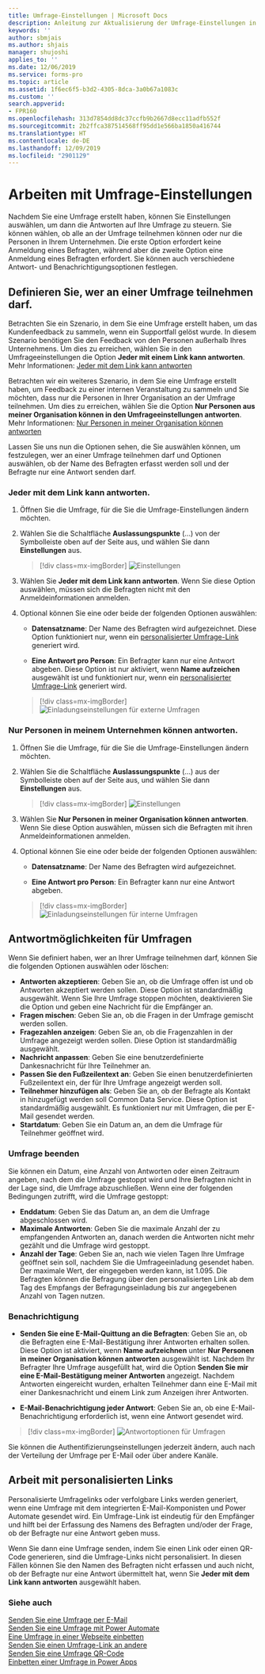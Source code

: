 ```yaml
---
title: Umfrage-Einstellungen | Microsoft Docs
description: Anleitung zur Aktualisierung der Umfrage-Einstellungen in Microsoft Forms Pro.
keywords: ''
author: sbmjais
ms.author: shjais
manager: shujoshi
applies_to: ''
ms.date: 12/06/2019
ms.service: forms-pro
ms.topic: article
ms.assetid: 1f6ec6f5-b3d2-4305-8dca-3a0b67a1083c
ms.custom: ''
search.appverid:
- FPR160
ms.openlocfilehash: 313d7854dd8dc37ccfb9b2667d8ecc11adfb552f
ms.sourcegitcommit: 2b2ffca387514568ff95dd1e566ba1850a416744
ms.translationtype: HT
ms.contentlocale: de-DE
ms.lasthandoff: 12/09/2019
ms.locfileid: "2901129"
---
```

# <a name="work-with-survey-settings"></a>Arbeiten mit Umfrage-Einstellungen

Nachdem Sie eine Umfrage erstellt haben, können Sie Einstellungen auswählen, um dann die Antworten auf Ihre Umfrage zu steuern. Sie können wählen, ob alle an der Umfrage teilnehmen können oder nur die Personen in Ihrem Unternehmen. Die erste Option erfordert keine Anmeldung eines Befragten, während aber die zweite Option eine Anmeldung eines Befragten erfordert. Sie können auch verschiedene Antwort- und Benachrichtigungsoptionen festlegen.

## <a name="define-who-can-respond-to-a-survey"></a>Definieren Sie, wer an einer Umfrage teilnehmen darf.

Betrachten Sie ein Szenario, in dem Sie eine Umfrage erstellt haben, um das Kundenfeedback zu sammeln, wenn ein Supportfall gelöst wurde. In diesem Szenario benötigen Sie den Feedback von den Personen außerhalb Ihres Unternehmens. Um dies zu erreichen, wählen Sie in den Umfrageeinstellungen die Option **Jeder mit einem Link kann antworten**. Mehr Informationen: [Jeder mit dem Link kann antworten](#anyone-with-the-link-can-respond)

Betrachten wir ein weiteres Szenario, in dem Sie eine Umfrage erstellt haben, um Feedback zu einer internen Veranstaltung zu sammeln und Sie möchten, dass nur die Personen in Ihrer Organisation an der Umfrage teilnehmen. Um dies zu erreichen, wählen Sie die Option **Nur Personen aus meiner Organisation können in den Umfrageeinstellungen antworten**. Mehr Informationen: [Nur Personen in meiner Organisation können antworten](#only-people-in-my-organization-can-respond)

Lassen Sie uns nun die Optionen sehen, die Sie auswählen können, um festzulegen, wer an einer Umfrage teilnehmen darf und Optionen auswählen, ob der Name des Befragten erfasst werden soll und der Befragte nur eine Antwort senden darf.

### <a name="anyone-with-the-link-can-respond"></a>Jeder mit dem Link kann antworten.

1. Öffnen Sie die Umfrage, für die Sie die Umfrage-Einstellungen ändern möchten.

2. Wählen Sie die Schaltfläche **Auslassungspunkte** (...) von der Symbolleiste oben auf der Seite aus, und wählen Sie dann **Einstellungen** aus.

    > [!div class=mx-imgBorder]
    > ![Einstellungen](media/settings-icon.png "Einstellungen")

3. Wählen Sie **Jeder mit dem Link kann antworten**. Wenn Sie diese Option auswählen, müssen sich die Befragten nicht mit den Anmeldeinformationen anmelden.

4. Optional können Sie eine oder beide der folgenden Optionen auswählen:

    - **Datensatzname**: Der Name des Befragten wird aufgezeichnet. Diese Option funktioniert nur, wenn ein [personalisierter Umfrage-Link](#work-with-personalized-links) generiert wird.

    - **Eine Antwort pro Person**: Ein Befragter kann nur eine Antwort abgeben. Diese Option ist nur aktiviert, wenn **Name aufzeichen** ausgewählt ist und funktioniert nur, wenn ein [personalisierter Umfrage-Link](#work-with-personalized-links) generiert wird.
    
    > [!div class=mx-imgBorder]
    > ![Einladungseinstellungen für externe Umfragen](media/invite-settings-external.png "Einladungseinstellungen für externe Umfragen")

### <a name="only-people-in-my-organization-can-respond"></a>Nur Personen in meinem Unternehmen können antworten.

1. Öffnen Sie die Umfrage, für die Sie die Umfrage-Einstellungen ändern möchten.

2. Wählen Sie die Schaltfläche **Auslassungspunkte** (...) aus der Symbolleiste oben auf der Seite aus, und wählen Sie dann **Einstellungen** aus.

    > [!div class=mx-imgBorder]
    > ![Einstellungen](media/settings-icon.png "Einstellungen")

3. Wählen Sie **Nur Personen in meiner Organisation können antworten**. Wenn Sie diese Option auswählen, müssen sich die Befragten mit ihren Anmeldeinformationen anmelden.

4. Optional können Sie eine oder beide der folgenden Optionen auswählen:

    - **Datensatzname**: Der Name des Befragten wird aufgezeichnet.

    - **Eine Antwort pro Person**: Ein Befragter kann nur eine Antwort abgeben.
    
    > [!div class=mx-imgBorder]
    > ![Einladungseinstellungen für interne Umfragen](media/invite-settings-internal.png "Einladungseinstellungen für interne Umfragen")

## <a name="survey-response-options"></a>Antwortmöglichkeiten für Umfragen

Wenn Sie definiert haben, wer an Ihrer Umfrage teilnehmen darf, können Sie die folgenden Optionen auswählen oder löschen:

- **Antworten akzeptieren**: Geben Sie an, ob die Umfrage offen ist und ob Antworten akzeptiert werden sollen. Diese Option ist standardmäßig ausgewählt. Wenn Sie Ihre Umfrage stoppen möchten, deaktivieren Sie die Option und geben eine Nachricht für die Empfänger an.
- **Fragen mischen**: Geben Sie an, ob die Fragen in der Umfrage gemischt werden sollen.
- **Fragezahlen anzeigen**: Geben Sie an, ob die Fragenzahlen in der Umfrage angezeigt werden sollen. Diese Option ist standardmäßig ausgewählt.
- **Nachricht anpassen**: Geben Sie eine benutzerdefinierte Dankesnachricht für Ihre Teilnehmer an.
- **Passen Sie den Fußzeilentext an**: Geben Sie einen benutzerdefinierten Fußzeilentext ein, der für Ihre Umfrage angezeigt werden soll.
- **Teilnehmer hinzufügen als**: Geben Sie an, ob der Befragte als Kontakt in hinzugefügt werden soll Common Data Service. Diese Option ist standardmäßig ausgewählt. Es funktioniert nur mit Umfragen, die per E-Mail gesendet werden.
- **Startdatum**: Geben Sie ein Datum an, an dem die Umfrage für Teilnehmer geöffnet wird.

### <a name="stop-survey"></a>Umfrage beenden

Sie können ein Datum, eine Anzahl von Antworten oder einen Zeitraum angeben, nach dem die Umfrage gestoppt wird und Ihre Befragten nicht in der Lage sind, die Umfrage abzuschließen. Wenn eine der folgenden Bedingungen zutrifft, wird die Umfrage gestoppt:

- **Enddatum**: Geben Sie das Datum an, an dem die Umfrage abgeschlossen wird.
- **Maximale Antworten**: Geben Sie die maximale Anzahl der zu empfangenden Antworten an, danach werden die Antworten nicht mehr gezählt und die Umfrage wird gestoppt.
- **Anzahl der Tage**: Geben Sie an, nach wie vielen Tagen Ihre Umfrage geöffnet sein soll, nachdem Sie die Umfrageeinladung gesendet haben. Der maximale Wert, der eingegeben werden kann, ist 1.095. Die Befragten können die Befragung über den personalisierten Link ab dem Tag des Empfangs der Befragungseinladung bis zur angegebenen Anzahl von Tagen nutzen.

### <a name="notification"></a>Benachrichtigung

- **Senden Sie eine E-Mail-Quittung an die Befragten**: Geben Sie an, ob die Befragten eine E-Mail-Bestätigung ihrer Antworten erhalten sollen. Diese Option ist aktiviert, wenn **Name aufzeichnen** unter **Nur Personen in meiner Organisation können antworten** ausgewählt ist. Nachdem Ihr Befragter Ihre Umfrage ausgefüllt hat, wird die Option **Senden Sie mir eine E-Mail-Bestätigung meiner Antworten** angezeigt. Nachdem Antworten eingereicht wurden, erhalten Teilnehmer dann eine E-Mail mit einer Dankesnachricht und einem Link zum Anzeigen ihrer Antworten.

- **E-Mail-Benachrichtigung jeder Antwort**: Geben Sie an, ob eine E-Mail-Benachrichtigung erforderlich ist, wenn eine Antwort gesendet wird.

> [!div class=mx-imgBorder]
> ![Antwortoptionen für Umfragen](media/invite-settings-options.png "Antwortoptionen für Umfragen")

Sie können die Authentifizierungseinstellungen jederzeit ändern, auch nach der Verteilung der Umfrage per E-Mail oder über andere Kanäle.

## <a name="work-with-personalized-links"></a>Arbeit mit personalisierten Links

Personalisierte Umfragelinks oder verfolgbare Links werden generiert, wenn eine Umfrage mit dem integrierten E-Mail-Komponisten und Power Automate gesendet wird. Ein Umfrage-Link ist eindeutig für den Empfänger und hilft bei der Erfassung des Namens des Befragten und/oder der Frage, ob der Befragte nur eine Antwort geben muss.

Wenn Sie dann eine Umfrage senden, indem Sie einen Link oder einen QR-Code generieren, sind die Umfrage-Links nicht personalisiert. In diesen Fällen können Sie den Namen des Befragten nicht erfassen und auch nicht, ob der Befragte nur eine Antwort übermittelt hat, wenn Sie **Jeder mit dem Link kann antworten** ausgewählt haben.

### <a name="see-also"></a>Siehe auch

[Senden Sie eine Umfrage per E-Mail](send-survey-email.md)<br>
[Senden Sie eine Umfrage mit Power Automate](send-survey-microsoft-flow.md)<br>
[Eine Umfrage in einer Webseite einbetten](embed-web-page.md)<br>
[Senden Sie einen Umfrage-Link an andere](send-survey-link.md)<br>
[Senden Sie eine Umfrage QR-Code](send-survey-qrcode.md)<br>
[Einbetten einer Umfrage in Power Apps](embed-survey-powerapps.md)
